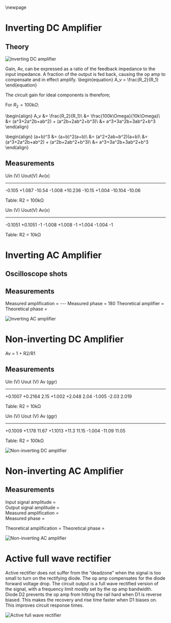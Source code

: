 \newpage

Inverting DC Amplifier
======================

Theory
------

![Inverting DC amplifier](img/invDCamp.png)

Gain, Av, can be expressed as a ratio of the feedback impedance to the input
impedance. A fraction of the output is fed back, causing the op amp to
compensate and in effect amplify.
\begin{equation}
A_v = \frac{R_2}{R_1}
\end{equation}

The circuit gain for ideal components is therefore;

For $R_2 = 100k\Omega$:

\begin{align} 
A_v     &= \frac{R_2}{R_1}\\
        &= \frac{100k\Omega}{10k\Omega}\\
        &= (a^3+2a^2b+ab^2) + (a^2b+2ab^2+b^3)\\
        &= a^3+3a^2b+3ab^2+b^3
\end{align}



\begin{align} 
(a+b)^3 &= (a+b)^2(a+b)\\
        &= (a^2+2ab+b^2)(a+b)\\
        &= (a^3+2a^2b+ab^2) + (a^2b+2ab^2+b^3)\\
        &= a^3+3a^2b+3ab^2+b^3
\end{align}

Measurements
------------

Uin (V)     Uout(V)     Av(x)
-------     -------     -----
-0.105      +1.087      -10.54
-1.008      +10.236     -10.15
+1.004      -10.104     -10.06

Table: R2 = 100kΩ


Uin (V)     Uout(V)     Av(x)
-------     -------     -----
-0.1051     +0.1051     -1
-1.008      +1.008      -1
+1.004      -1.004      -1

Table: R2 = 10kΩ


Inverting AC Amplifier
======================

Oscilloscope shots
------------------


Measurements
------------
Measured amplification  =   ---
Measured phase          =   180
Theoretical amplifier   =   
Theoretical phase       =   

![Inverting AC amplifier](img/invACamp.png)


Non-inverting DC Amplifier
==========================

Av = 1 + R2/R1

Measurements
------------


Uin (V)     Uout (V)     Av (ggr)
-------     --------     --------
+0.1007     +0.2164     2.15
+1.002      +2.048      2.04
-1.005      -2.03       2.019

Table: R2 = 10kΩ


Uin (V)     Uout (V)    Av (ggr)
-------     --------    --------
+0.1009     +1.178      11.67
+1.1013     +11.3       11.15
-1.004      -11.09      11.05

Table: R2 = 100kΩ


![Non-inverting DC amplifier](img/noninvDCamp.png)


Non-inverting AC Amplifier
==========================

Measurements
------------
Input signal amplitude      =       
Output signal amplitude     =       
Measured amplification      =       
Measured phase              =

Theoretical amplification   =
Theoretical phase           =

![Non-inverting AC amplifier](img/noninvACamp.png)


Active full wave rectifier
==========================
Active rectifier does not suffer from the “deadzone” when the signal is too
small to turn on the rectifying diode. The op amp compensates for the diode
forward voltage drop. The circuit output is a full wave rectified version of
the signal, with a frequency limit mostly set by the op amp bandwidth. Diode D2
prevents the op amp from hitting the rail hard when D1 is reverse biased.  This
makes the recovery and rise time faster when D1 biases on.  This improves
circuit response times.

![Active full wave rectifier](img/fwr.png)
